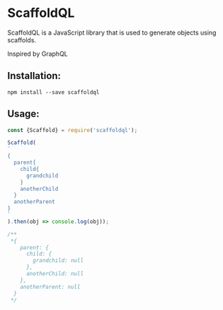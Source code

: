 # ScaffoldQL

ScaffoldQL is a JavaScript library that is used to generate objects using scaffolds.

Inspired by GraphQL


## Installation:

```
npm install --save scaffoldql
```

## Usage:

```javascript
const {Scaffold} = require('scaffoldql');

Scaffold(
`
{
  parent{
    child{
      grandchild
    }
    anotherChild
  }
  anotherParent
}
`
).then(obj => console.log(obj));

/**
 *{
    parent: {
      child: {
        grandchild: null
      },
      anotherChild: null
    },
    anotherParent: null
  } 
 */


```